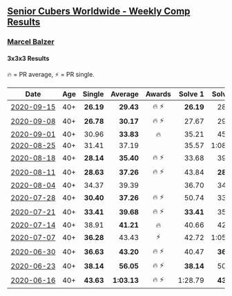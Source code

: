 <style>table {white-space: nowrap;}</style>
<link rel="stylesheet" type="text/css" href="/scw-comp/css/flags.css" />

## [Senior Cubers Worldwide - Weekly Comp Results](/scw-comp/results/)
### [Marcel Balzer](README.md)
#### 3x3x3 Results

<span style="white-space: nowrap;">🔥 = PR average</span>, <span style="white-space: nowrap;">⚡ = PR single</span>.

| Date | Age | Single | Average | Awards | Solve 1 | Solve 2 | Solve 3 | Solve 4 | Solve 5 | Video |
| :--: | :--: | --: | --: | :--: | --: | --: | --: | --: | --: | :-- |
| [2020-09-15](../../results/2020-09-15/333.md) | 40+ | **26.19** | **29.43** | 🔥 ⚡ | **26.19** | 28.29 | 32.28 | 39.35 | 27.71 | [Desktop](https://www.facebook.com/marcel.balzer.9216/videos/10160430358607516) / [Mobile](https://m.facebook.com/marcel.balzer.9216/videos/10160430358607516) |
| [2020-09-08](../../results/2020-09-08/333.md) | 40+ | **26.78** | **30.17** | 🔥 ⚡ | 27.67 | 29.38 | 48.27 | 33.47 | **26.78** | [Desktop](https://www.facebook.com/marcel.balzer.9216/videos/10160398631402516) / [Mobile](https://m.facebook.com/marcel.balzer.9216/videos/10160398631402516) |
| [2020-09-01](../../results/2020-09-01/333.md) | 40+ | 30.96 | **33.83** | 🔥 | 35.21 | 45.48 | 30.96 | 32.59 | 33.68 | [Desktop](https://www.facebook.com/marcel.balzer.9216/videos/10160386328432516) / [Mobile](https://m.facebook.com/marcel.balzer.9216/videos/10160386328432516) |
| [2020-08-25](../../results/2020-08-25/333.md) | 40+ | 31.41 | 37.19 |  | 35.57 | 1:08.64 | 32.97 | 31.41 | 43.04 | [Desktop](https://www.facebook.com/marcel.balzer.9216/videos/10160364933897516) / [Mobile](https://m.facebook.com/marcel.balzer.9216/videos/10160364933897516) |
| [2020-08-18](../../results/2020-08-18/333.md) | 40+ | **28.14** | **35.40** | 🔥 ⚡ | 33.68 | 39.51 | 33.01 | **28.14** | DNF | [Desktop](https://www.facebook.com/marcel.balzer.9216/videos/10160343582587516) / [Mobile](https://m.facebook.com/marcel.balzer.9216/videos/10160343582587516) |
| [2020-08-11](../../results/2020-08-11/333.md) | 40+ | **28.63** | **37.26** | 🔥 ⚡ | 43.84 | **28.63** | 37.25 | 39.72 | 34.80 | [Desktop](https://www.facebook.com/marcel.balzer.9216/videos/10160321840362516) / [Mobile](https://m.facebook.com/marcel.balzer.9216/videos/10160321840362516) |
| [2020-08-04](../../results/2020-08-04/333.md) | 40+ | 34.37 | 39.39 |  | 36.70 | 34.37 | 38.98 | DNF | 42.50 | [Desktop](https://www.facebook.com/marcel.balzer.9216/videos/10160299822867516) / [Mobile](https://m.facebook.com/marcel.balzer.9216/videos/10160299822867516) |
| [2020-07-28](../../results/2020-07-28/333.md) | 40+ | **30.40** | **37.26** | 🔥 ⚡ | 50.74 | 33.04 | 39.85 | **30.40** | 38.89 | [Desktop](https://www.facebook.com/marcel.balzer.9216/videos/10160275529222516) / [Mobile](https://m.facebook.com/marcel.balzer.9216/videos/10160275529222516) |
| [2020-07-21](../../results/2020-07-21/333.md) | 40+ | **33.41** | **39.68** | 🔥 ⚡ | **33.41** | 35.67 | 41.98 | 51.18 | 41.38 | [Desktop](https://www.facebook.com/marcel.balzer.9216/videos/10160240293712516) / [Mobile](https://m.facebook.com/marcel.balzer.9216/videos/10160240293712516) |
| [2020-07-14](../../results/2020-07-14/333.md) | 40+ | 38.91 | **41.21** | 🔥 | 40.66 | 42.28 | 41.95 | 38.91 | 41.01 | [Desktop](https://www.facebook.com/marcel.balzer.9216/videos/10160216518607516) / [Mobile](https://m.facebook.com/marcel.balzer.9216/videos/10160216518607516) |
| [2020-07-07](../../results/2020-07-07/333.md) | 40+ | **36.28** | 43.43 | ⚡ | 42.72 | 1:05.10 | 39.69 | **36.28** | 47.87 | [Desktop](https://www.facebook.com/marcel.balzer.9216/videos/10160191111092516) / [Mobile](https://m.facebook.com/marcel.balzer.9216/videos/10160191111092516) |
| [2020-06-30](../../results/2020-06-30/333.md) | 40+ | **36.63** | **43.20** | 🔥 ⚡ | 40.47 | **36.63** | 45.69 | 43.43 | 46.54 | [Desktop](https://www.facebook.com/marcel.balzer.9216/videos/10160176743262516) / [Mobile](https://m.facebook.com/marcel.balzer.9216/videos/10160176743262516) |
| [2020-06-23](../../results/2020-06-23/333.md) | 40+ | **38.14** | **56.05** | 🔥 ⚡ | **38.14** | 50.19 | 50.50 | 1:07.45 | 1:27.79 | [Desktop](https://www.facebook.com/events/722150235200875/permalink/723006718448560) / [Mobile](https://m.facebook.com/events/722150235200875?view=permalink&id=723006718448560) |
| [2020-06-16](../../results/2020-06-16/333.md) | 40+ | **43.63** | **1:03.13** | 🔥 ⚡ | 1:28.79 | **43.63** | 1:18.69 | 53.31 | 57.39 | [Desktop](https://www.facebook.com/marcel.balzer.9216/videos/10160105327137516) / [Mobile](https://m.facebook.com/marcel.balzer.9216/videos/10160105327137516) |


<!-- Global site tag (gtag.js) - Google Analytics -->
<script async src="https://www.googletagmanager.com/gtag/js?id=UA-86348435-3"></script>
<script>window.dataLayer = window.dataLayer || []; function gtag() {dataLayer.push(arguments);} gtag('js', new Date()); gtag('config', 'UA-86348435-3');</script>
